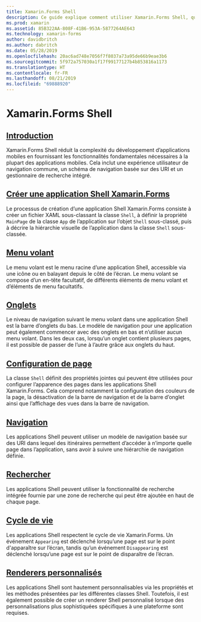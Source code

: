 ```yaml
---
title: Xamarin.Forms Shell
description: Ce guide explique comment utiliser Xamarin.Forms Shell, qui réduit la complexité des applications Xamarin.Forms en fournissant les fonctionnalités fondamentales nécessaires à la plupart des applications.
ms.prod: xamarin
ms.assetid: 85B322AA-808F-41B6-953A-5877264AE643
ms.technology: xamarin-forms
author: davidbritch
ms.author: dabritch
ms.date: 05/28/2019
ms.openlocfilehash: 20ac6ad748e7056f7f8037a73a95de66b9eae3b6
ms.sourcegitcommit: 5f972a757030a1f17f99177127b4b853816a1173
ms.translationtype: HT
ms.contentlocale: fr-FR
ms.lasthandoff: 08/21/2019
ms.locfileid: "69888920"
---
```

# <a name="xamarinforms-shell"></a>Xamarin.Forms Shell

## <a name="introductionintroductionmd"></a>[Introduction](introduction.md)

Xamarin.Forms Shell réduit la complexité du développement d’applications mobiles en fournissant les fonctionnalités fondamentales nécessaires à la plupart des applications mobiles. Cela inclut une expérience utilisateur de navigation commune, un schéma de navigation basée sur des URI et un gestionnaire de recherche intégré.

## <a name="create-a-xamarinforms-shell-applicationcreatemd"></a>[Créer une application Shell Xamarin.Forms](create.md)

Le processus de création d’une application Shell Xamarin.Forms consiste à créer un fichier XAML sous-classant la classe `Shell`, à définir la propriété `MainPage` de la classe `App` de l’application sur l’objet `Shell` sous-classé, puis à décrire la hiérarchie visuelle de l’application dans la classe `Shell` sous-classée.

## <a name="flyoutflyoutmd"></a>[Menu volant](flyout.md)

Le menu volant est le menu racine d’une application Shell, accessible via une icône ou en balayant depuis le côté de l’écran. Le menu volant se compose d’un en-tête facultatif, de différents éléments de menu volant et d’éléments de menu facultatifs.

## <a name="tabstabsmd"></a>[Onglets](tabs.md)

Le niveau de navigation suivant le menu volant dans une application Shell est la barre d’onglets du bas. Le modèle de navigation pour une application peut également commencer avec des onglets en bas et n’utiliser aucun menu volant. Dans les deux cas, lorsqu’un onglet contient plusieurs pages, il est possible de passer de l’une à l’autre grâce aux onglets du haut.

## <a name="page-configurationconfigurationmd"></a>[Configuration de page](configuration.md)

La classe `Shell` définit des propriétés jointes qui peuvent être utilisées pour configurer l’apparence des pages dans les applications Shell Xamarin.Forms. Cela comprend notamment la configuration des couleurs de la page, la désactivation de la barre de navigation et de la barre d’onglet ainsi que l’affichage des vues dans la barre de navigation.

## <a name="navigationnavigationmd"></a>[Navigation](navigation.md)

Les applications Shell peuvent utiliser un modèle de navigation basée sur des URI dans lequel des itinéraires permettent d’accéder à n’importe quelle page dans l’application, sans avoir à suivre une hiérarchie de navigation définie.

## <a name="searchsearchmd"></a>[Rechercher](search.md)

Les applications Shell peuvent utiliser la fonctionnalité de recherche intégrée fournie par une zone de recherche qui peut être ajoutée en haut de chaque page.

## <a name="lifecyclelifecyclemd"></a>[Cycle de vie](lifecycle.md)

Les applications Shell respectent le cycle de vie Xamarin.Forms. Un événement `Appearing` est déclenché lorsqu’une page est sur le point d'apparaître sur l’écran, tandis qu’un événement `Disappearing` est déclenché lorsqu’une page est sur le point de disparaître de l’écran.

## <a name="custom-rendererscustomrenderersmd"></a>[Renderers personnalisés](customrenderers.md)

Les applications Shell sont hautement personnalisables via les propriétés et les méthodes présentées par les différentes classes Shell. Toutefois, il est également possible de créer un renderer Shell personnalisé lorsque des personnalisations plus sophistiquées spécifiques à une plateforme sont requises.
